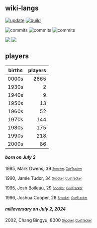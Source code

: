 ## wiki-langs
[![update](https://github.com/dreamerminsk/wiki-langs/actions/workflows/update-tables.yml/badge.svg)](https://github.com/dreamerminsk/wiki-langs/actions/workflows/update-tables.yml)
[![build](https://github.com/dreamerminsk/wiki-langs/actions/workflows/build.yml/badge.svg)](https://github.com/dreamerminsk/wiki-langs/actions/workflows/build.yml)

![commits](https://img.shields.io/github/commit-activity/y/dreamerminsk/wiki-langs)
![commits](https://img.shields.io/github/commit-activity/m/dreamerminsk/wiki-langs)
![commits](https://img.shields.io/github/commit-activity/w/dreamerminsk/wiki-langs)

![](https://img.shields.io/github/languages/code-size/dreamerminsk/wiki-langs)
![](https://img.shields.io/github/repo-size/dreamerminsk/wiki-langs)

## players
| births | players |
| :----: | ------: |
| 0000s | 2665 |
| 1930s | 2 |
| 1940s | 9 |
| 1950s | 13 |
| 1960s | 52 |
| 1970s | 144 |
| 1980s | 175 |
| 1990s | 218 |
| 2000s | 86 |

#### ***born on July  2***
1985, Mark Owens, 39 <sub><sup>[Snooker](http://www.snooker.org/res/index.asp?player=706), [CueTracker](http://cuetracker.net/Players/mark-owens/)</sup></sub>

1990, Jamie Tudor, 34 <sub><sup>[Snooker](http://www.snooker.org/res/index.asp?player=2774), [CueTracker](http://cuetracker.net/Players/jamie-tudor/)</sup></sub>

1995, Josh Boileau, 29 <sub><sup>[Snooker](http://www.snooker.org/res/index.asp?player=762), [CueTracker](http://cuetracker.net/Players/josh-boileau/)</sup></sub>

1996, Joshua Cooper, 28 <sub><sup>[Snooker](http://www.snooker.org/res/index.asp?player=1421), [CueTracker](http://cuetracker.net/Players/joshua-cooper/)</sup></sub>


#### ***milleversary on July  2, 2024***
2002, Chang Bingyu, 8000 <sub><sup>[Snooker](http://www.snooker.org/res/index.asp?player=1981), [CueTracker](http://cuetracker.net/Players/chang-bingyu/)</sup></sub>



